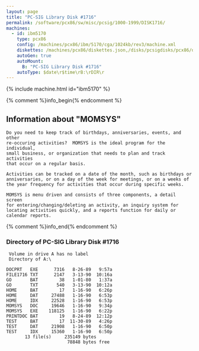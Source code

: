 ```yaml
---
layout: page
title: "PC-SIG Library Disk #1716"
permalink: /software/pcx86/sw/misc/pcsig/1000-1999/DISK1716/
machines:
  - id: ibm5170
    type: pcx86
    config: /machines/pcx86/ibm/5170/cga/1024kb/rev3/machine.xml
    diskettes: /machines/pcx86/diskettes.json,/disks/pcsigdisks/pcx86/diskettes.json
    autoGen: true
    autoMount:
      B: "PC-SIG Library Disk #1716"
    autoType: $date\r$time\rB:\rDIR\r
---
```


{% include machine.html id="ibm5170" %}

{% comment %}info_begin{% endcomment %}

## Information about "MOMSYS"

    Do you need to keep track of birthdays, anniversaries, events, and other
    re-occuring activities?  MOMSYS is the ideal program for the individual,
    small business, or organization that needs to plan and track activities
    that occur on a regular basis.
    
    Activities can be tracked on a date of the month, such as birthdays or
    anniversaries, or on a day of the week for meetings, or on a weeks of
    the year frequency for activities that occur during specific weeks.
    
    MOMSYS is menu driven and consists of three components, a detail screen
    for entering/changing/deleting an activity, an inquiry system for
    locating activities quickly, and a reports function for daily or
    calendar reports.
{% comment %}info_end{% endcomment %}


### Directory of PC-SIG Library Disk #1716

     Volume in drive A has no label
     Directory of A:\

    DOCPRT   EXE      7316   8-26-89   9:57a
    FILE1716 TXT      2147   3-13-90  10:16a
    GO       BAT        38   1-01-80   1:37a
    GO       TXT       540   3-13-90  10:12a
    HOME     BAT        17   1-16-90   6:26p
    HOME     DAT     27488   1-16-90   6:53p
    HOME     IDX     22528   1-16-90   6:53p
    MOMSYS   DOC     19646   1-16-90   9:34p
    MOMSYS   EXE    118125   1-16-90   6:22p
    PRINTDOC BAT        19   8-24-89  12:12p
    TEST     BAT        17  11-30-89   4:26p
    TEST     DAT     21908   1-16-90   6:50p
    TEST     IDX     15360   1-16-90   6:50p
           13 file(s)     235149 bytes
                           78848 bytes free
